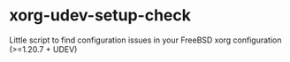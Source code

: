 # xorg-udev-setup-check
Little script to find configuration issues in your FreeBSD xorg configuration (>=1.20.7 + UDEV)
